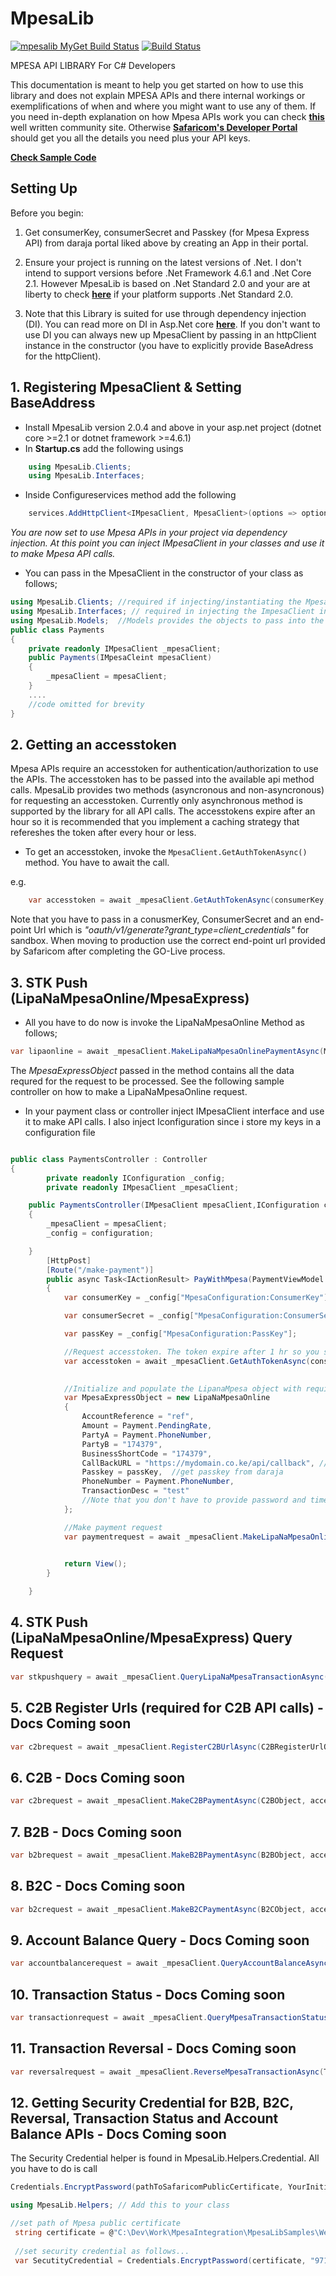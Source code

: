 # MpesaLib 

[![mpesalib MyGet Build Status](https://www.myget.org/BuildSource/Badge/mpesalib?identifier=cf0f8e5c-2a40-41cf-8065-9f27db7e2678)](https://www.myget.org/) [![Build Status](https://geospartan.visualstudio.com/MpesaLib/_apis/build/status/ayiemba.MpesaLib)](https://geospartan.visualstudio.com/MpesaLib/_build/latest?definitionId=2)
 
MPESA API LIBRARY For C# Developers

This documentation is meant to help you get started on how to use this library and does not explain MPESA APIs and there internal workings or exemplifications of when and where you might want to use any of them. If you need in-depth explanation on how Mpesa APIs work you can check **[this](https://peternjeru.co.ke/safdaraja)** well written community site. Otherwise **[Safaricom's Developer Portal](https://developer.safaricom.co.ke/apis-explorer)** should get you all the details you need plus your API keys.

**[Check Sample Code](https://github.com/ayiemba/MpesaLibSamples/blob/master/WebApplication1/WebApplication1/Controllers/HomeController.cs)**

## Setting Up
Before you begin:

1.  Get consumerKey, consumerSecret and Passkey (for Mpesa Express API) from daraja portal liked above by creating an App in their portal.

2.  Ensure your project is running on the latest versions of .Net. I don't intend to support versions before .Net Framework 4.6.1 and .Net Core 2.1. However MpesaLib is based on .Net Standard 2.0 and your are at liberty to check [**here**](https://docs.microsoft.com/en-us/dotnet/standard/net-standard#net-implementation-support) if your platform supports .Net Standard 2.0.

3.  Note that this Library is suited for use through dependency injection (DI). You can read more on DI in Asp.Net core [**here**](https://docs.microsoft.com/en-us/aspnet/core/fundamentals/dependency-injection?view=aspnetcore-2.1). If you don't want to use DI you can always new up MpesaClient by passing in an httpClient instance in the constructor (you have to explicitly provide BaseAdress for the httpClient).

## 1. Registering MpesaClient & Setting BaseAddress
* Install MpesaLib version 2.0.4 and above in your asp.net project (dotnet core >=2.1 or dotnet framework >=4.6.1)
* In **Startup.cs** add the following usings

```c#    
    using MpesaLib.Clients;
    using MpesaLib.Interfaces;
```   

* Inside Configureservices method add the following


```c#
    services.AddHttpClient<IMpesaClient, MpesaClient>(options => options.BaseAddress = new Uri("https://sandbox.safaricom.co.ke/"));
```

*You are now set to use Mpesa APIs in your project via dependency injection. At this point you can inject IMpesaClient in your classes and use it to make Mpesa API calls.*

* You can pass in the MpesaClient in the constructor of your class as follows;
```c#
using MpesaLib.Clients; //required if injecting/instantiating the MpesaClient object
using MpesaLib.Interfaces; // required in injecting the ImpesaClient interface
using MpesaLib.Models;  //Models provides the objects to pass into the methods
public class Payments
{
	private readonly IMpesaClient _mpesaClient;
	public Payments(IMpesaCleint mpesaClient)
	{
		_mpesaClient = mpesaClient;
	}
	....
	//code omitted for brevity
}
```

## 2. Getting an accesstoken
Mpesa APIs require an accesstoken for authentication/authorization to use the APIs. The accesstoken has to be passed into the available api method calls. MpesaLib provides two methods (asyncronous and non-asyncronous) for requesting an accesstoken. Currently only asynchronous method is supported by the library for all API calls. The accesstokens expire after an hour so it is recommended that you implement a caching strategy that refereshes the token after every hour or less.

* To get an accesstoken, invoke the ``` MpesaClient.GetAuthTokenAsync() ``` method. You have to await the call.

e.g. 

```c# 
	var accesstoken = await _mpesaClient.GetAuthTokenAsync(consumerKey, consumerSecret, "oauth/v1/generate?grant_type=client_credentials")
```

Note that you have to pass in a conusmerKey, ConsumerSecret and an end-point Url which is *"oauth/v1/generate?grant_type=client_credentials"* for sandbox. When moving to production use the correct end-point url provided by Safaricom after completing the GO-Live process.

## 3. STK Push (LipaNaMpesaOnline/MpesaExpress)

* All you have to do now is invoke the LipaNaMpesaOnline Method as follows;
```c#
var lipaonline = await _mpesaClient.MakeLipaNaMpesaOnlinePaymentAsync(MpesaExpressObject, accesstoken, "mpesa/stkpush/v1/processrequest");
```
The *MpesaExpressObject* passed in the method contains all the data requred for the request to be processed. See the following sample controller on how to make a LipaNaMpesaOnline request.

* In your payment class or controller inject IMpesaClient interface and use it to make API calls. I also inject Iconfiguration since i store my keys in a configuration file

```c#

public class PaymentsController : Controller
{          
        private readonly IConfiguration _config;          
		private readonly IMpesaClient _mpesaClient;

	public PaymentsController(IMpesaClient mpesaClient,IConfiguration configuration)
	{
		_mpesaClient = mpesaClient;
		_config = configuration;

	}
        [HttpPost] 
        [Route("/make-payment")]
        public async Task<IActionResult> PayWithMpesa(PaymentViewModel Payment)
        {
            var consumerKey = _config["MpesaConfiguration:ConsumerKey"];

            var consumerSecret = _config["MpesaConfiguration:ConsumerSecret"];

			var passKey = _config["MpesaConfiguration:PassKey"];

			//Request accesstoken. The token expire after 1 hr so you should probably implement a caching strategy
            var accesstoken = await _mpesaClient.GetAuthTokenAsync(consumerKey, consumerSecret, "oauth/v1/generate?grant_type=client_credentials");

           
			//Initialize and populate the LipanaMpesa object with required data. The objects come from *`using MpesaLib.Models`* namespace
			var MpesaExpressObject = new LipaNaMpesaOnline
			{
				AccountReference = "ref",
				Amount = Payment.PendingRate,
				PartyA = Payment.PhoneNumber,
				PartyB = "174379",
				BusinessShortCode = "174379",
				CallBackURL = "https://mydomain.co.ke/api/callback", // create your own callback url
				Passkey = passKey,	//get passkey from daraja			  
				PhoneNumber = Payment.PhoneNumber, 				
				TransactionDesc = "test"
				//Note that you don't have to provide password and timestamp, i calculate that for you automatically provide you give passkey. You can overwrite those properties if you wish to.					
			};

			//Make payment request 
			var paymentrequest = await _mpesaClient.MakeLipaNaMpesaOnlinePaymentAsync(MpesaExpressObject, accesstoken, "mpesa/stkpush/v1/processrequest");

            
            return View();
        }

    }

```

## 4. STK Push (LipaNaMpesaOnline/MpesaExpress) Query Request
```c#
var stkpushquery = await _mpesaClient.QueryLipaNaMpesaTransactionAsync(STKPushObject, accesstoken, "mpesa/stkpushquery/v1/query");
```

## 5. C2B Register Urls (required for C2B API calls) - Docs Coming soon
```c#
var c2brequest = await _mpesaClient.RegisterC2BUrlAsync(C2BRegisterUrlObject, accesstoken, "mpesa/c2b/v1/registerurl");
```

## 6. C2B - Docs Coming soon
```c#
var c2brequest = await _mpesaClient.MakeC2BPaymentAsync(C2BObject, accesstoken, "mpesa/c2b/v1/simulate");
```

## 7. B2B - Docs Coming soon

```c#
var b2brequest = await _mpesaClient.MakeB2BPaymentAsync(B2BObject, accesstoken, "mpesa/b2b/v1/paymentrequest");
```
## 8. B2C - Docs Coming soon
```c#
var b2crequest = await _mpesaClient.MakeB2CPaymentAsync(B2CObject, accesstoken, "mpesa/b2c/v1/paymentrequest");
```

## 9. Account Balance Query - Docs Coming soon
```c#
var accountbalancerequest = await _mpesaClient.QueryAccountBalanceAsync(AccounBalaceObject, accesstoken, "mpesa/accountbalance/v1/query");
```

## 10. Transaction Status - Docs Coming soon
```c#
var transactionrequest = await _mpesaClient.QueryMpesaTransactionStatusAsync(TransactionStatusObject, accesstoken, "mpesa/transactionstatus/v1/query");
```

## 11. Transaction Reversal - Docs Coming soon
```c#
var reversalrequest = await _mpesaClient.ReverseMpesaTransactionAsync(TransactionReversalObject, accesstoken, "mpesa/reversal/v1/request");
```
## 12. Getting Security Credential for B2B, B2C, Reversal, Transaction Status and Account Balance APIs - Docs Coming soon
The Security Credential helper is found in MpesaLib.Helpers.Credential.
All you have to do is call 

```c# 
Credentials.EncryptPassword(pathToSafaricomPublicCertificate, YourInitiatorpassword)
```

```c#
using MpesaLib.Helpers; // Add this to your class

//set path of Mpesa public certificate
 string certificate = @"C:\Dev\Work\MpesaIntegration\MpesaLibSamples\WebApplication1\Certificate\prod.cer";
 
 //set security credential as follows...
 var SecutityCredential = Credentials.EncryptPassword(certificate, "971796");

```

